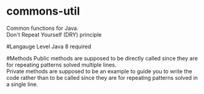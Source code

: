 commons-util
============

Common functions for Java.  
Don't Repeat Yourself (DRY) principle   

#Langauge Level
Java 8 required

#Methods
Public methods are supposed to be directly called since they are for repeating patterns solved multiple lines.  
Private methods are supposed to be an example to guide you to write the code rather than to be called since they are for repeating patterns solved in a single line.  
